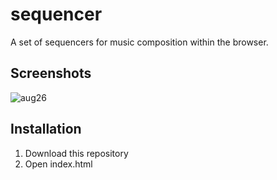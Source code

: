 # sequencer
A set of sequencers for music composition within the browser. 

## Screenshots
![aug26](https://user-images.githubusercontent.com/20251327/63739710-1740d680-c843-11e9-83b5-3981ee50c57c.png)

## Installation 
1. Download this repository
2. Open index.html
